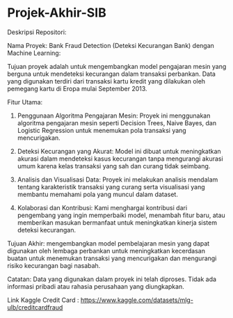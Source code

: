 # Projek-Akhir-SIB

Deskripsi Repositori: 

Nama Proyek: Bank Fraud Detection (Deteksi Kecurangan Bank) dengan Machine Learning: 

Tujuan proyek adalah untuk mengembangkan model pengajaran mesin yang berguna untuk mendeteksi kecurangan dalam transaksi perbankan. Data yang digunakan terdiri dari transaksi kartu kredit yang dilakukan oleh pemegang kartu di Eropa mulai September 2013.


Fitur Utama:
1. Penggunaan Algoritma Pengajaran Mesin: Proyek ini menggunakan algoritma pengajaran mesin seperti Decision Trees, Naive Bayes, dan Logistic Regression untuk menemukan pola transaksi yang mencurigakan.

2. Deteksi Kecurangan yang Akurat: Model ini dibuat untuk meningkatkan akurasi dalam mendeteksi kasus kecurangan tanpa mengurangi akurasi umum karena kelas transaksi yang sah dan curang tidak seimbang.

3. Analisis dan Visualisasi Data: Proyek ini melakukan analisis mendalam tentang karakteristik transaksi yang curang serta visualisasi yang membantu memahami pola yang muncul dalam dataset.

4. Kolaborasi dan Kontribusi: Kami menghargai kontribusi dari pengembang yang ingin memperbaiki model, menambah fitur baru, atau memberikan masukan bermanfaat untuk meningkatkan kinerja sistem deteksi kecurangan.

Tujuan Akhir:
mengembangkan model pembelajaran mesin yang dapat digunakan oleh lembaga perbankan untuk meningkatkan kecerdasan buatan untuk menemukan transaksi yang mencurigakan dan mengurangi risiko kecurangan bagi nasabah.

Catatan: Data yang digunakan dalam proyek ini telah diproses. Tidak ada informasi pribadi atau rahasia perusahaan yang diungkapkan.

Link Kaggle Credit Card :
https://www.kaggle.com/datasets/mlg-ulb/creditcardfraud
